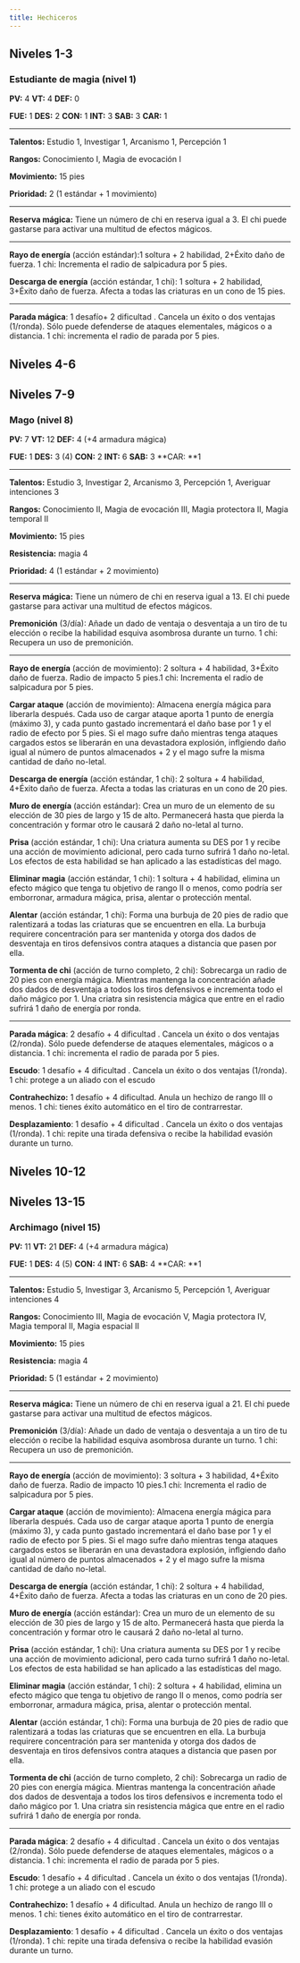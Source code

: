 ```yaml
---
title: Hechiceros
---
```


## Niveles 1-3

### Estudiante de magia (nivel 1)

**PV:** 4			**VT:** 4	 		**DEF:** 0

**FUE:** 1 	**DES:** 2	**CON:** 1	**INT:** 3	**SAB:** 3	**CAR:** 1

------

**Talentos:** Estudio 1, Investigar 1, Arcanismo 1, Percepción 1

**Rangos:** Conocimiento I, Magia de evocación I

**Movimiento:** 15 pies

**Prioridad:** 2 (1 estándar + 1 movimiento)

------

**Reserva mágica:** Tiene un número de chi en reserva igual a 3. El chi puede gastarse para activar una multitud de efectos mágicos.

------

**Rayo de energía** (acción estándar):1 soltura + 2 habilidad, 2+Éxito daño de fuerza. 1 chi: Incrementa el radio de salpicadura por 5 pies.

**Descarga de energía** (acción estándar, 1 chi): 1 soltura + 2 habilidad, 3+Éxito daño de fuerza. Afecta a todas las criaturas en un cono de 15 pies.

------

**Parada mágica**: 1 desafío+ 2 dificultad . Cancela un éxito o dos ventajas (1/ronda). Sólo puede defenderse de ataques elementales, mágicos o a distancia. 1 chi: incrementa el radio de parada por 5 pies.

##  Niveles 4-6

##

## Niveles 7-9

### Mago (nivel 8)

**PV:** 7			**VT:** 12	 		**DEF:** 4 (+4 armadura mágica)

**FUE:** 1 	**DES:** 3 (4)	**CON:** 2	**INT:** 6	**SAB:** 3	**CAR: **1

------

**Talentos:** Estudio 3, Investigar 2, Arcanismo 3, Percepción 1, Averiguar intenciones 3

**Rangos:** Conocimiento II, Magia de evocación III, Magia protectora II, Magia temporal II

**Movimiento:** 15 pies

**Resistencia:** magia 4

**Prioridad:** 4 (1 estándar + 2 movimiento)

------

**Reserva mágica:** Tiene un número de chi en reserva igual a 13. El chi puede gastarse para activar una multitud de efectos mágicos.

**Premonición** (3/día): Añade un dado de ventaja o desventaja a un tiro de tu elección o recibe la habilidad esquiva asombrosa durante un turno. 1 chi: Recupera un uso de premonición. 

------

**Rayo de energía** (acción de movimiento): 2 soltura + 4 habilidad, 3+Éxito daño de fuerza. Radio de impacto 5 pies.1 chi: Incrementa el radio de salpicadura por 5 pies.

**Cargar ataque** (acción de movimiento): Almacena energía mágica para liberarla después. Cada uso de cargar ataque aporta 1 punto de energía (máximo 3), y cada punto gastado incrementará el daño base por 1 y el radio de efecto por 5 pies. Si el mago sufre daño mientras tenga ataques cargados estos se liberarán en una devastadora explosión, inflgiendo daño igual al número de puntos almacenados + 2 y el mago sufre la misma cantidad de daño no-letal.

**Descarga de energía** (acción estándar, 1 chi): 2 soltura + 4 habilidad, 4+Éxito daño de fuerza. Afecta a todas las criaturas en un cono de 20 pies.

**Muro de energía** (acción estándar): Crea un muro de un elemento de su elección de 30 pies de largo y 15 de alto. Permanecerá hasta que pierda la concentración y formar otro le causará 2 daño no-letal al turno.

**Prisa** (acción estándar, 1 chi): Una criatura aumenta su DES por 1 y recibe una acción de movimiento adicional, pero cada turno sufrirá 1 daño no-letal. Los efectos de esta habilidad se han aplicado a las estadísticas del mago.

**Eliminar magia** (acción estándar, 1 chi): 1 soltura + 4 habilidad, elimina un efecto mágico que tenga tu objetivo de rango II o menos, como podría ser emborronar, armadura mágica, prisa, alentar o protección mental.

**Alentar** (acción estándar, 1 chi): Forma una burbuja de 20 pies de radio que ralentizará a todas las criaturas que se encuentren en ella. La burbuja requirere concentración para ser mantenida y otorga dos dados de desventaja en tiros defensivos contra ataques a distancia que pasen por ella.

**Tormenta de chi** (acción de turno completo, 2 chi):  Sobrecarga un radio de 20 pies con energía mágica. Mientras mantenga la concentración añade dos dados de desventaja a todos los tiros defensivos e incrementa todo el daño mágico por 1. Una criatra sin resistencia mágica que entre en el radio sufrirá 1 daño de energía por ronda.

------

**Parada mágica**: 2 desafío + 4 dificultad . Cancela un éxito o dos ventajas (2/ronda). Sólo puede defenderse de ataques elementales, mágicos o a distancia. 1 chi: incrementa el radio de parada por 5 pies.

**Escudo**: 1 desafío + 4 dificultad . Cancela un éxito o dos ventajas (1/ronda). 1 chi: protege a un aliado con el escudo

**Contrahechizo:** 1 desafío + 4 dificultad. Anula un hechizo de rango III o menos. 1 chi: tienes éxito automático en el tiro de contrarrestar.

**Desplazamiento**: 1 desafío + 4 dificultad . Cancela un éxito o dos ventajas (1/ronda). 1 chi: repite una tirada defensiva o recibe la habilidad evasión durante un turno.

## Niveles 10-12



## Niveles 13-15

### Archimago (nivel 15)

**PV:** 11		**VT:** 21	 		**DEF:** 4 (+4 armadura mágica)

**FUE:** 1 	**DES:** 4 (5)	**CON:** 4	**INT:** 6	**SAB:** 4	**CAR: **1

------

**Talentos:** Estudio 5, Investigar 3, Arcanismo 5, Percepción 1, Averiguar intenciones 4

**Rangos:** Conocimiento III, Magia de evocación V, Magia protectora IV, Magia temporal II, Magia espacial II

**Movimiento:** 15 pies

**Resistencia:** magia 4

**Prioridad:** 5 (1 estándar + 2 movimiento)

------

**Reserva mágica:** Tiene un número de chi en reserva igual a 21. El chi puede gastarse para activar una multitud de efectos mágicos.

**Premonición** (3/día): Añade un dado de ventaja o desventaja a un tiro de tu elección o recibe la habilidad esquiva asombrosa durante un turno. 1 chi: Recupera un uso de premonición. 

------

**Rayo de energía** (acción de movimiento): 3 soltura + 3 habilidad, 4+Éxito daño de fuerza. Radio de impacto 10 pies.1 chi: Incrementa el radio de salpicadura por 5 pies.

**Cargar ataque** (acción de movimiento): Almacena energía mágica para liberarla después. Cada uso de cargar ataque aporta 1 punto de energía (máximo 3), y cada punto gastado incrementará el daño base por 1 y el radio de efecto por 5 pies. Si el mago sufre daño mientras tenga ataques cargados estos se liberarán en una devastadora explosión, inflgiendo daño igual al número de puntos almacenados + 2 y el mago sufre la misma cantidad de daño no-letal.

**Descarga de energía** (acción estándar, 1 chi): 2 soltura + 4 habilidad, 4+Éxito daño de fuerza. Afecta a todas las criaturas en un cono de 20 pies.

**Muro de energía** (acción estándar): Crea un muro de un elemento de su elección de 30 pies de largo y 15 de alto. Permanecerá hasta que pierda la concentración y formar otro le causará 2 daño no-letal al turno.

**Prisa** (acción estándar, 1 chi): Una criatura aumenta su DES por 1 y recibe una acción de movimiento adicional, pero cada turno sufrirá 1 daño no-letal. Los efectos de esta habilidad se han aplicado a las estadísticas del mago.

**Eliminar magia** (acción estándar, 1 chi): 2 soltura + 4 habilidad, elimina un efecto mágico que tenga tu objetivo de rango II o menos, como podría ser emborronar, armadura mágica, prisa, alentar o protección mental.

**Alentar** (acción estándar, 1 chi): Forma una burbuja de 20 pies de radio que ralentizará a todas las criaturas que se encuentren en ella. La burbuja requirere concentración para ser mantenida y otorga dos dados de desventaja en tiros defensivos contra ataques a distancia que pasen por ella.

**Tormenta de chi** (acción de turno completo, 2 chi):  Sobrecarga un radio de 20 pies con energía mágica. Mientras mantenga la concentración añade dos dados de desventaja a todos los tiros defensivos e incrementa todo el daño mágico por 1. Una criatra sin resistencia mágica que entre en el radio sufrirá 1 daño de energía por ronda.

------

**Parada mágica**: 2 desafío + 4 dificultad . Cancela un éxito o dos ventajas (2/ronda). Sólo puede defenderse de ataques elementales, mágicos o a distancia. 1 chi: incrementa el radio de parada por 5 pies.

**Escudo**: 1 desafío + 4 dificultad . Cancela un éxito o dos ventajas (1/ronda). 1 chi: protege a un aliado con el escudo

**Contrahechizo:** 1 desafío + 4 dificultad. Anula un hechizo de rango III o menos. 1 chi: tienes éxito automático en el tiro de contrarrestar.

**Desplazamiento**: 1 desafío + 4 dificultad . Cancela un éxito o dos ventajas (1/ronda). 1 chi: repite una tirada defensiva o recibe la habilidad evasión durante un turno.